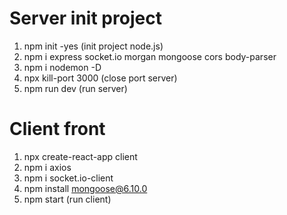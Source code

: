 #  Server init project

1. npm init -yes (init project node.js)
2. npm i express socket.io morgan mongoose cors body-parser
3. npm i nodemon -D
4. npx kill-port 3000 (close port server)
5. npm run dev (run server)


# Client front

1. npx create-react-app client
2. npm i axios
3. npm i socket.io-client
4. npm install mongoose@6.10.0
5. npm start (run client)

